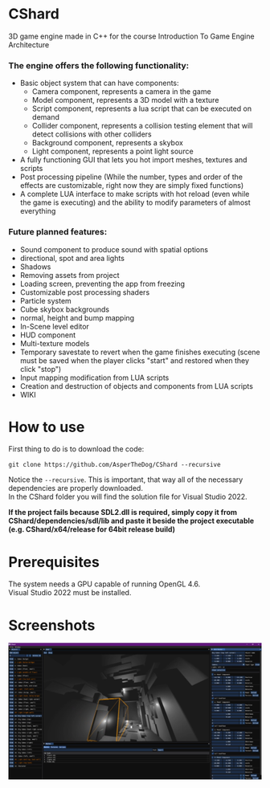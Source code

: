 # CShard
3D game engine made in C++ for the course Introduction To Game Engine Architecture

### The engine offers the following functionality:
 - Basic object system that can have components:
    - Camera component, represents a camera in the game
    - Model component, represents a 3D model with a texture
    - Script component, represents a lua script that can be executed on demand
    - Collider component, represents a collision testing element that will detect collisions with other colliders
    - Background component, represents a skybox
    - Light component, represents a point light source
 - A fully functioning GUI that lets you hot import meshes, textures and scripts
 - Post processing pipeline (While the number, types and order of the effects are customizable, right now they are simply fixed functions)
 - A complete LUA interface to make scripts with hot reload (even while the game is executing) and the ability to modify parameters of almost everything


### Future planned features:
  - Sound component to produce sound with spatial options
  - directional, spot and area lights
  - Shadows
  - Removing assets from project
  - Loading screen, preventing the app from freezing
  - Customizable post processing shaders
  - Particle system
  - Cube skybox backgrounds
  - normal, height and bump mapping
  - In-Scene level editor
  - HUD component
  - Multi-texture models
  - Temporary savestate to revert when the game finishes executing (scene must be saved when the player clicks "start" and restored when they click "stop")
  - Input mapping modification from LUA scripts
  - Creation and destruction of objects and components from LUA scripts
  - WIKI

# How to use

First thing to do is to download the code:
```
git clone https://github.com/AsperTheDog/CShard --recursive
```
Notice the `--recursive`. This is important, that way all of the necessary dependencies are properly downloaded.  
In the CShard folder you will find the solution file for Visual Studio 2022.

**If the project fails because SDL2.dll is required, simply copy it from CShard/dependencies/sdl/lib and paste it beside the project executable (e.g. CShard/x64/release for 64bit release build)**

# Prerequisites

The system needs a GPU capable of running OpenGL 4.6.  
Visual Studio 2022 must be installed.

# Screenshots
![image](https://github.com/AsperTheDog/CShard/blob/main/wiki/example1.png?raw=true)
